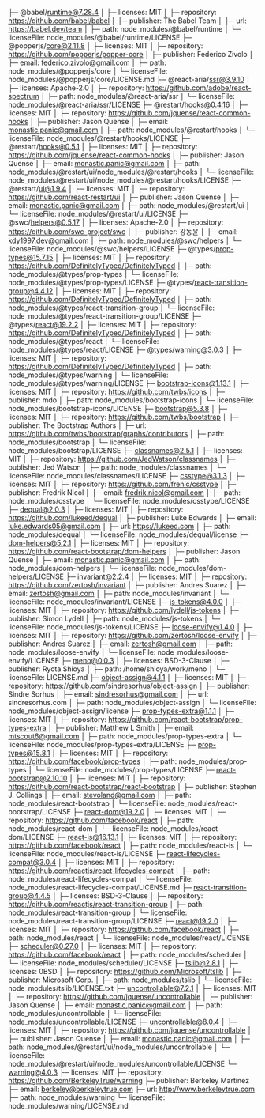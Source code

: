 ├─ @babel/runtime@7.28.4
│  ├─ licenses: MIT
│  ├─ repository: https://github.com/babel/babel
│  ├─ publisher: The Babel Team
│  ├─ url: https://babel.dev/team
│  ├─ path: node_modules/@babel/runtime
│  └─ licenseFile: node_modules/@babel/runtime/LICENSE
├─ @popperjs/core@2.11.8
│  ├─ licenses: MIT
│  ├─ repository: https://github.com/popperjs/popper-core
│  ├─ publisher: Federico Zivolo
│  ├─ email: federico.zivolo@gmail.com
│  ├─ path: node_modules/@popperjs/core
│  └─ licenseFile: node_modules/@popperjs/core/LICENSE.md
├─ @react-aria/ssr@3.9.10
│  ├─ licenses: Apache-2.0
│  ├─ repository: https://github.com/adobe/react-spectrum
│  ├─ path: node_modules/@react-aria/ssr
│  └─ licenseFile: node_modules/@react-aria/ssr/LICENSE
├─ @restart/hooks@0.4.16
│  ├─ licenses: MIT
│  ├─ repository: https://github.com/jquense/react-common-hooks
│  ├─ publisher: Jason Quense
│  ├─ email: monastic.panic@gmail.com
│  ├─ path: node_modules/@restart/hooks
│  └─ licenseFile: node_modules/@restart/hooks/LICENSE
├─ @restart/hooks@0.5.1
│  ├─ licenses: MIT
│  ├─ repository: https://github.com/jquense/react-common-hooks
│  ├─ publisher: Jason Quense
│  ├─ email: monastic.panic@gmail.com
│  ├─ path: node_modules/@restart/ui/node_modules/@restart/hooks
│  └─ licenseFile: node_modules/@restart/ui/node_modules/@restart/hooks/LICENSE
├─ @restart/ui@1.9.4
│  ├─ licenses: MIT
│  ├─ repository: https://github.com/react-restart/ui
│  ├─ publisher: Jason Quense
│  ├─ email: monastic.panic@gmail.com
│  ├─ path: node_modules/@restart/ui
│  └─ licenseFile: node_modules/@restart/ui/LICENSE
├─ @swc/helpers@0.5.17
│  ├─ licenses: Apache-2.0
│  ├─ repository: https://github.com/swc-project/swc
│  ├─ publisher: 강동윤
│  ├─ email: kdy1997.dev@gmail.com
│  ├─ path: node_modules/@swc/helpers
│  └─ licenseFile: node_modules/@swc/helpers/LICENSE
├─ @types/prop-types@15.7.15
│  ├─ licenses: MIT
│  ├─ repository: https://github.com/DefinitelyTyped/DefinitelyTyped
│  ├─ path: node_modules/@types/prop-types
│  └─ licenseFile: node_modules/@types/prop-types/LICENSE
├─ @types/react-transition-group@4.4.12
│  ├─ licenses: MIT
│  ├─ repository: https://github.com/DefinitelyTyped/DefinitelyTyped
│  ├─ path: node_modules/@types/react-transition-group
│  └─ licenseFile: node_modules/@types/react-transition-group/LICENSE
├─ @types/react@19.2.2
│  ├─ licenses: MIT
│  ├─ repository: https://github.com/DefinitelyTyped/DefinitelyTyped
│  ├─ path: node_modules/@types/react
│  └─ licenseFile: node_modules/@types/react/LICENSE
├─ @types/warning@3.0.3
│  ├─ licenses: MIT
│  ├─ repository: https://github.com/DefinitelyTyped/DefinitelyTyped
│  ├─ path: node_modules/@types/warning
│  └─ licenseFile: node_modules/@types/warning/LICENSE
├─ bootstrap-icons@1.13.1
│  ├─ licenses: MIT
│  ├─ repository: https://github.com/twbs/icons
│  ├─ publisher: mdo
│  ├─ path: node_modules/bootstrap-icons
│  └─ licenseFile: node_modules/bootstrap-icons/LICENSE
├─ bootstrap@5.3.8
│  ├─ licenses: MIT
│  ├─ repository: https://github.com/twbs/bootstrap
│  ├─ publisher: The Bootstrap Authors
│  ├─ url: https://github.com/twbs/bootstrap/graphs/contributors
│  ├─ path: node_modules/bootstrap
│  └─ licenseFile: node_modules/bootstrap/LICENSE
├─ classnames@2.5.1
│  ├─ licenses: MIT
│  ├─ repository: https://github.com/JedWatson/classnames
│  ├─ publisher: Jed Watson
│  ├─ path: node_modules/classnames
│  └─ licenseFile: node_modules/classnames/LICENSE
├─ csstype@3.1.3
│  ├─ licenses: MIT
│  ├─ repository: https://github.com/frenic/csstype
│  ├─ publisher: Fredrik Nicol
│  ├─ email: fredrik.nicol@gmail.com
│  ├─ path: node_modules/csstype
│  └─ licenseFile: node_modules/csstype/LICENSE
├─ dequal@2.0.3
│  ├─ licenses: MIT
│  ├─ repository: https://github.com/lukeed/dequal
│  ├─ publisher: Luke Edwards
│  ├─ email: luke.edwards05@gmail.com
│  ├─ url: https://lukeed.com
│  ├─ path: node_modules/dequal
│  └─ licenseFile: node_modules/dequal/license
├─ dom-helpers@5.2.1
│  ├─ licenses: MIT
│  ├─ repository: https://github.com/react-bootstrap/dom-helpers
│  ├─ publisher: Jason Quense
│  ├─ email: monastic.panic@gmail.com
│  ├─ path: node_modules/dom-helpers
│  └─ licenseFile: node_modules/dom-helpers/LICENSE
├─ invariant@2.2.4
│  ├─ licenses: MIT
│  ├─ repository: https://github.com/zertosh/invariant
│  ├─ publisher: Andres Suarez
│  ├─ email: zertosh@gmail.com
│  ├─ path: node_modules/invariant
│  └─ licenseFile: node_modules/invariant/LICENSE
├─ js-tokens@4.0.0
│  ├─ licenses: MIT
│  ├─ repository: https://github.com/lydell/js-tokens
│  ├─ publisher: Simon Lydell
│  ├─ path: node_modules/js-tokens
│  └─ licenseFile: node_modules/js-tokens/LICENSE
├─ loose-envify@1.4.0
│  ├─ licenses: MIT
│  ├─ repository: https://github.com/zertosh/loose-envify
│  ├─ publisher: Andres Suarez
│  ├─ email: zertosh@gmail.com
│  ├─ path: node_modules/loose-envify
│  └─ licenseFile: node_modules/loose-envify/LICENSE
├─ meno@0.0.3
│  ├─ licenses: BSD-3-Clause
│  ├─ publisher: Ryota Shioya
│  ├─ path: /home/shioya/work/meno
│  └─ licenseFile: LICENSE.md
├─ object-assign@4.1.1
│  ├─ licenses: MIT
│  ├─ repository: https://github.com/sindresorhus/object-assign
│  ├─ publisher: Sindre Sorhus
│  ├─ email: sindresorhus@gmail.com
│  ├─ url: sindresorhus.com
│  ├─ path: node_modules/object-assign
│  └─ licenseFile: node_modules/object-assign/license
├─ prop-types-extra@1.1.1
│  ├─ licenses: MIT
│  ├─ repository: https://github.com/react-bootstrap/prop-types-extra
│  ├─ publisher: Matthew L Smith
│  ├─ email: mtscout6@gmail.com
│  ├─ path: node_modules/prop-types-extra
│  └─ licenseFile: node_modules/prop-types-extra/LICENSE
├─ prop-types@15.8.1
│  ├─ licenses: MIT
│  ├─ repository: https://github.com/facebook/prop-types
│  ├─ path: node_modules/prop-types
│  └─ licenseFile: node_modules/prop-types/LICENSE
├─ react-bootstrap@2.10.10
│  ├─ licenses: MIT
│  ├─ repository: https://github.com/react-bootstrap/react-bootstrap
│  ├─ publisher: Stephen J. Collings
│  ├─ email: stevoland@gmail.com
│  ├─ path: node_modules/react-bootstrap
│  └─ licenseFile: node_modules/react-bootstrap/LICENSE
├─ react-dom@19.2.0
│  ├─ licenses: MIT
│  ├─ repository: https://github.com/facebook/react
│  ├─ path: node_modules/react-dom
│  └─ licenseFile: node_modules/react-dom/LICENSE
├─ react-is@16.13.1
│  ├─ licenses: MIT
│  ├─ repository: https://github.com/facebook/react
│  ├─ path: node_modules/react-is
│  └─ licenseFile: node_modules/react-is/LICENSE
├─ react-lifecycles-compat@3.0.4
│  ├─ licenses: MIT
│  ├─ repository: https://github.com/reactjs/react-lifecycles-compat
│  ├─ path: node_modules/react-lifecycles-compat
│  └─ licenseFile: node_modules/react-lifecycles-compat/LICENSE.md
├─ react-transition-group@4.4.5
│  ├─ licenses: BSD-3-Clause
│  ├─ repository: https://github.com/reactjs/react-transition-group
│  ├─ path: node_modules/react-transition-group
│  └─ licenseFile: node_modules/react-transition-group/LICENSE
├─ react@19.2.0
│  ├─ licenses: MIT
│  ├─ repository: https://github.com/facebook/react
│  ├─ path: node_modules/react
│  └─ licenseFile: node_modules/react/LICENSE
├─ scheduler@0.27.0
│  ├─ licenses: MIT
│  ├─ repository: https://github.com/facebook/react
│  ├─ path: node_modules/scheduler
│  └─ licenseFile: node_modules/scheduler/LICENSE
├─ tslib@2.8.1
│  ├─ licenses: 0BSD
│  ├─ repository: https://github.com/Microsoft/tslib
│  ├─ publisher: Microsoft Corp.
│  ├─ path: node_modules/tslib
│  └─ licenseFile: node_modules/tslib/LICENSE.txt
├─ uncontrollable@7.2.1
│  ├─ licenses: MIT
│  ├─ repository: https://github.com/jquense/uncontrollable
│  ├─ publisher: Jason Quense
│  ├─ email: monastic.panic@gmail.com
│  ├─ path: node_modules/uncontrollable
│  └─ licenseFile: node_modules/uncontrollable/LICENSE
├─ uncontrollable@8.0.4
│  ├─ licenses: MIT
│  ├─ repository: https://github.com/jquense/uncontrollable
│  ├─ publisher: Jason Quense
│  ├─ email: monastic.panic@gmail.com
│  ├─ path: node_modules/@restart/ui/node_modules/uncontrollable
│  └─ licenseFile: node_modules/@restart/ui/node_modules/uncontrollable/LICENSE
└─ warning@4.0.3
   ├─ licenses: MIT
   ├─ repository: https://github.com/BerkeleyTrue/warning
   ├─ publisher: Berkeley Martinez
   ├─ email: berkeley@berkeleytrue.com
   ├─ url: http://www.berkeleytrue.com
   ├─ path: node_modules/warning
   └─ licenseFile: node_modules/warning/LICENSE.md

